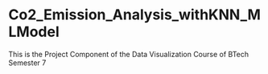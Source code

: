 # Co2_Emission_Analysis_withKNN_MLModel
This is the Project Component of the Data Visualization Course of BTech Semester 7
